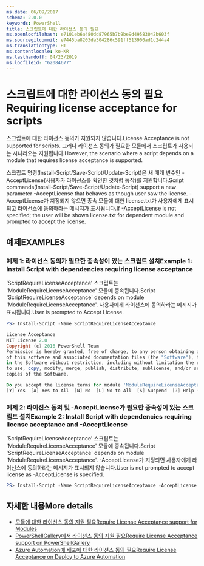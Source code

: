 ```yaml
---
ms.date: 06/09/2017
schema: 2.0.0
keywords: PowerShell
title: 스크립트에 대한 라이선스 동의 필요
ms.openlocfilehash: e7101eb6a480dd87965b7b9be9d49583042b603f
ms.sourcegitcommit: e7445ba8203da304286c591ff513900ad1c244a4
ms.translationtype: HT
ms.contentlocale: ko-KR
ms.lasthandoff: 04/23/2019
ms.locfileid: "62084677"
---
```

# <a name="requiring-license-acceptance-for-scripts"></a><span data-ttu-id="f2b52-103">스크립트에 대한 라이선스 동의 필요</span><span class="sxs-lookup"><span data-stu-id="f2b52-103">Requiring license acceptance for scripts</span></span>

<span data-ttu-id="f2b52-104">스크립트에 대한 라이선스 동의가 지원되지 않습니다.</span><span class="sxs-lookup"><span data-stu-id="f2b52-104">License Acceptance is not supported for scripts.</span></span> <span data-ttu-id="f2b52-105">그러나 라이선스 동의가 필요한 모듈에서 스크립트가 사용되는 시나리오는 지원됩니다.</span><span class="sxs-lookup"><span data-stu-id="f2b52-105">However, the scenario where a script depends on a module that requires license acceptance is supported.</span></span>

<span data-ttu-id="f2b52-106">스크립트 명령(Install-Script/Save-Script/Update-Script)은 새 매개 변수인 -AcceptLicense(사용자가 라이선스를 확인한 것처럼 동작)를 지원합니다.</span><span class="sxs-lookup"><span data-stu-id="f2b52-106">Script commands(Install-Script/Save-Script/Update-Script) support a new parameter -AcceptLicense that behaves as though user saw the license.</span></span> <span data-ttu-id="f2b52-107">-AcceptLicense가 지정되지 않으면 종속 모듈에 대한 license.txt가 사용자에게 표시되고 라이선스에 동의하라는 메시지가 표시됩니다.</span><span class="sxs-lookup"><span data-stu-id="f2b52-107">If -AcceptLicense is not specified; the user will be shown license.txt for dependent module and prompted to accept the license.</span></span>

## <a name="examples"></a><span data-ttu-id="f2b52-108">예제</span><span class="sxs-lookup"><span data-stu-id="f2b52-108">EXAMPLES</span></span>

### <a name="example-1-install-script-with-dependencies-requiring-license-acceptance"></a><span data-ttu-id="f2b52-109">예제 1: 라이선스 동의가 필요한 종속성이 있는 스크립트 설치</span><span class="sxs-lookup"><span data-stu-id="f2b52-109">Example 1: Install Script with dependencies requiring license acceptance</span></span>

<span data-ttu-id="f2b52-110">‘ScriptRequireLicenseAcceptance’ 스크립트는 'ModuleRequireLicenseAcceptance' 모듈에 종속됩니다.</span><span class="sxs-lookup"><span data-stu-id="f2b52-110">Script 'ScriptRequireLicenseAcceptance' depends on module 'ModuleRequireLicenseAcceptance'.</span></span> <span data-ttu-id="f2b52-111">사용자에게 라이선스에 동의하라는 메시지가 표시됩니다.</span><span class="sxs-lookup"><span data-stu-id="f2b52-111">User is prompted to Accept License.</span></span>

```PowerShell
PS> Install-Script -Name ScriptRequireLicenseAcceptance

License Acceptance
MIT License 2.0
Copyright (c) 2016 PowerShell Team
Permission is hereby granted, free of charge, to any person obtaining a copy
of this software and associated documentation files (the "Software"), to deal
in the Software without restriction, including without limitation the rights
to use, copy, modify, merge, publish, distribute, sublicense, and/or sell
copies of the Software.

Do you accept the license terms for module 'ModuleRequireLicenseAcceptance'.
[Y] Yes  [A] Yes to All  [N] No  [L] No to All  [S] Suspend  [?] Help (default is "N"):
```

### <a name="example-2-install-script-with-dependencies-requiring-license-acceptance-and--acceptlicense"></a><span data-ttu-id="f2b52-112">예제 2: 라이선스 동의 및 -AcceptLicense가 필요한 종속성이 있는 스크립트 설치</span><span class="sxs-lookup"><span data-stu-id="f2b52-112">Example 2: Install Script with dependencies requiring license acceptance and -AcceptLicense</span></span>

<span data-ttu-id="f2b52-113">‘ScriptRequireLicenseAcceptance’ 스크립트는 'ModuleRequireLicenseAcceptance' 모듈에 종속됩니다.</span><span class="sxs-lookup"><span data-stu-id="f2b52-113">Script 'ScriptRequireLicenseAcceptance' depends on module 'ModuleRequireLicenseAcceptance'.</span></span> <span data-ttu-id="f2b52-114">-AcceptLicense가 지정되면 사용자에게 라이선스에 동의하라는 메시지가 표시되지 않습니다.</span><span class="sxs-lookup"><span data-stu-id="f2b52-114">User is not prompted to accept license as -AcceptLicense is specified.</span></span>

```PowerShell
PS> Install-Script -Name ScriptRequireLicenseAcceptance -AcceptLicense
```

## <a name="more-details"></a><span data-ttu-id="f2b52-115">자세한 내용</span><span class="sxs-lookup"><span data-stu-id="f2b52-115">More details</span></span>

- [<span data-ttu-id="f2b52-116">모듈에 대한 라이선스 동의 지원 필요</span><span class="sxs-lookup"><span data-stu-id="f2b52-116">Require License Acceptance support for Modules</span></span>](module-license-acceptance.md)
- [<span data-ttu-id="f2b52-117">PowerShellGallery에서 라이선스 동의 지원 필요</span><span class="sxs-lookup"><span data-stu-id="f2b52-117">Require License Acceptance support on PowerShellGallery</span></span>](../how-to/working-with-packages/packages-that-require-license-acceptance.md)
- [<span data-ttu-id="f2b52-118">Azure Automation에 배포에 대한 라이선스 동의 필요</span><span class="sxs-lookup"><span data-stu-id="f2b52-118">Require License Acceptance on Deploy to Azure Automation</span></span>](../how-to/working-with-packages/deploy-to-azure-automation.md)

